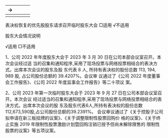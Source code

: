 | $\rightarrow$<br> |  |  |  |
|-------------------|--|--|--|
|                   |  |  |  |

表决权恢复的优先股股东请求召开临时股东大会 □适用 √不适用

股东大会情况说明

√适用 □不适用

1、公司 2022 年年度股东大会于 2023 年 3 月 30 日在公司本部会议室召开。本次会议经过适 当的召集和通知程序,采用了现场投票与网络投票相结合的表决方式。出席本次会议的股东及股 东代表 8 人, 所持有表决权的股份总数 113, 194, 989 股, 占公司股份总额的 39.4207%。会议审 议通过了《公司 2022 年度董事会工作报告》、《公司 2022 年度监事会工作报告》等二十项议 案。

2、公司 2023 年第一次临时股东大会于 2023 年 9 月 27 日在公司本部会议室召开。本次会议 经过适当的召集和通知程序,采用了现场投票与网络投票相结合的表决方式。出席本次会议的股 东及股东代表6人,所持有表决权的股份总数112,673,590股,占公司股份总额的39.2391%。 会议审议通过了《关于控股子公司拟申请在新三板挂牌的议案》、《关于调整限制性股票回购价 格的议案》、《关于终止实施 2019 年限制性股票激励计划暨回购注销已授予但尚未解除限售的 限制性股票的议案》等五项议案。